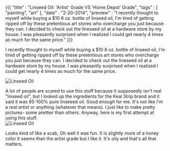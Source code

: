{{{
    "title" : "Linseed Oil: 'Artist' Grade VS 'Home Depot' Grade",
    "tags"  : [ "painting", "art" ],
    "date" : "2-20-2014",
    "preview"  : "I recently thought to myself while buying a $10 8 oz. bottle of linseed oil, I'm tired of getting ripped off by these pretentious art stores who overcharge you just because they can. I decided to check out the lineseed oil at a hardware store by my house. I was pleasantly surprised when I realized I could get nearly 4 times as much for the same price."
}}}

I recently thought to myself while buying a $10 8 oz. bottle of linseed oil, I'm tired of getting ripped off by these pretentious art stores who overcharge you just because they can. I decided to check out the lineseed oil at a hardware store by my house. I was pleasantly surprised when I realized I could get nearly 4 times as much for the same price.

![Linseed Oil](http://i.imgbox.com/cbYbwjmF.jpg)

A lot of people are scared to use this stuff because it supposedly isn't real "linseed oil", but I looked up the ingredients for the Keal Strip brand and it said it was 95-100% pure linseeed oil. Good enough for me. It's not like I'm a *real artist* or anything (whatever that means). I just like to make pretty pictures- some prettier than others.
Anyway, here is my first attempt at using this stuff.  
![Linseed Oil](http://t.imgbox.com/kVeaPkDu.jpg)

Looks kind of like a scab, Oh well it was fun. It is slightly more of a honey color it seems than the artist grade but I like it. It's oily and that's all that matters.


